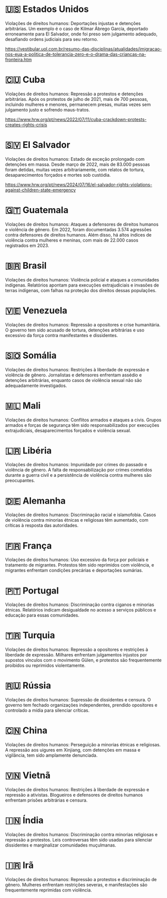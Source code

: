 # 🇺🇸 Estados Unidos
Violações de direitos humanos: Deportações injustas e detenções arbitrárias. Um exemplo é o caso de Kilmar Ábrego García, deportado erroneamente para El Salvador, onde foi preso sem julgamento adequado, desafiando ordens judiciais para seu retorno.

https://vestibular.uol.com.br/resumo-das-disciplinas/atualidades/imigracao-nos-eua-a-politica-de-tolerancia-zero-e-o-drama-das-criancas-na-fronteira.htm

# 🇨🇺 Cuba
Violações de direitos humanos: Repressão a protestos e detenções arbitrárias. Após os protestos de julho de 2021, mais de 700 pessoas, incluindo mulheres e menores, permanecem presas, muitas vezes sem julgamento justo e sofrendo maus-tratos.

https://www.hrw.org/pt/news/2022/07/11/cuba-crackdown-protests-creates-rights-crisis

# 🇸🇻 El Salvador
Violações de direitos humanos: Estado de exceção prolongado com detenções em massa. Desde março de 2022, mais de 83.000 pessoas foram detidas, muitas vezes arbitrariamente, com relatos de tortura, desaparecimentos forçados e mortes sob custódia.

https://www.hrw.org/pt/news/2024/07/16/el-salvador-rights-violations-against-children-state-emergency

# 🇬🇹 Guatemala
Violações de direitos humanos: Ataques a defensores de direitos humanos e violência de gênero. Em 2022, foram documentadas 3.574 agressões contra defensores de direitos humanos. Além disso, há altos índices de violência contra mulheres e meninas, com mais de 22.000 casos registrados em 2023. 

# 🇧🇷 Brasil
Violações de direitos humanos: Violência policial e ataques a comunidades indígenas. Relatórios apontam para execuções extrajudiciais e invasões de terras indígenas, com falhas na proteção dos direitos dessas populações.

# 🇻🇪 Venezuela
Violações de direitos humanos: Repressão a opositores e crise humanitária. O governo tem sido acusado de tortura, detenções arbitrárias e uso excessivo da força contra manifestantes e dissidentes.

# 🇸🇴 Somália
Violações de direitos humanos: Restrições à liberdade de expressão e violência de gênero. Jornalistas e defensores enfrentam assédio e detenções arbitrárias, enquanto casos de violência sexual não são adequadamente investigados.

# 🇲🇱 Mali
Violações de direitos humanos: Conflitos armados e ataques a civis. Grupos armados e forças de segurança têm sido responsabilizados por execuções extrajudiciais, desaparecimentos forçados e violência sexual.

# 🇱🇷 Libéria
Violações de direitos humanos: Impunidade por crimes do passado e violência de gênero. A falta de responsabilização por crimes cometidos durante a guerra civil e a persistência de violência contra mulheres são preocupantes.

# 🇩🇪 Alemanha
Violações de direitos humanos: Discriminação racial e islamofobia. Casos de violência contra minorias étnicas e religiosas têm aumentado, com críticas à resposta das autoridades.

# 🇫🇷 França
Violações de direitos humanos: Uso excessivo da força por policiais e tratamento de migrantes. Protestos têm sido reprimidos com violência, e migrantes enfrentam condições precárias e deportações sumárias.

# 🇵🇹 Portugal
Violações de direitos humanos: Discriminação contra ciganos e minorias étnicas. Relatórios indicam desigualdade no acesso a serviços públicos e educação para essas comunidades.

# 🇹🇷 Turquia
Violações de direitos humanos: Repressão a opositores e restrições à liberdade de expressão. Milhares enfrentam julgamentos injustos por supostos vínculos com o movimento Gülen, e protestos são frequentemente proibidos ou reprimidos violentamente.

# 🇷🇺 Rússia
Violações de direitos humanos: Supressão de dissidentes e censura. O governo tem fechado organizações independentes, prendido opositores e controlado a mídia para silenciar críticas.

# 🇨🇳 China
Violações de direitos humanos: Perseguição a minorias étnicas e religiosas. A repressão aos uigures em Xinjiang, com detenções em massa e vigilância, tem sido amplamente denunciada.

# 🇻🇳 Vietnã
Violações de direitos humanos: Restrições à liberdade de expressão e repressão a ativistas. Blogueiros e defensores de direitos humanos enfrentam prisões arbitrárias e censura.

# 🇮🇳 Índia
Violações de direitos humanos: Discriminação contra minorias religiosas e repressão a protestos. Leis controversas têm sido usadas para silenciar dissidentes e marginalizar comunidades muçulmanas.

# 🇮🇷 Irã
Violações de direitos humanos: Repressão a protestos e discriminação de gênero. Mulheres enfrentam restrições severas, e manifestações são frequentemente reprimidas com violência.
